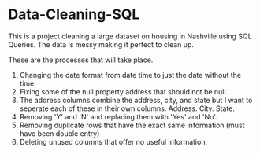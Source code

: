 # Data-Cleaning-SQL

This is a project cleaning a large dataset on housing in Nashville using SQL Queries. The data is messy making it perfect to clean up.

These are the processes that will take place. 

1. Changing the date format from date time to just the date without the time.
2. Fixing some of the null property address that should not be null.
3. The address columns combine the address, city, and state but I want to seperate each of these in their own columns. Address. City. State.
4. Removing 'Y' and 'N' and replacing them with 'Yes' and 'No'.
5. Removing duplicate rows that have the exact same information (must have been double entry)
6. Deleting unused columns that offer no useful information. 
